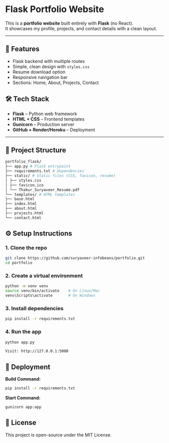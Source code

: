 # Flask Portfolio Website

This is a **portfolio website** built entirely with **Flask** (no React).  
It showcases my profile, projects, and contact details with a clean layout.

---

## 🚀 Features
- Flask backend with multiple routes
- Simple, clean design with `styles.css`
- Resume download option
- Responsive navigation bar
- Sections: Home, About, Projects, Contact

## 🛠️ Tech Stack
- **Flask** – Python web framework
- **HTML + CSS** – Frontend templates
- **Gunicorn** – Production server
- **GitHub + Render/Heroku** – Deployment

---

## 📂 Project Structure
```bash
portfolio_flask/
├── app.py # Flask entrypoint
├── requirements.txt # Dependencies
├── static/ # Static files (CSS, favicon, resume)
│ ├── styles.css
│ ├── favicon.ico
│ └── Thakur_Suryaveer_Resume.pdf
└── templates/ # HTML templates
├── base.html
├── index.html
├── about.html
├── projects.html
└── contact.html
```

## ⚙️ Setup Instructions

### 1. Clone the repo
```bash
git clone https://github.com/suryaveer-infobeans/portfolio.git
cd portfolio
```

### 2. Create a virtual environment
```bash
python -m venv venv
source venv/bin/activate    # On Linux/Mac
venv\Scripts\activate       # On Windows
```
### 3. Install dependencies
```bash
pip install -r requirements.txt
```
### 4. Run the app
```bash
python app.py
```
```bash
Visit: http://127.0.0.1:5000
```

## 🚀 Deployment

**Build Command:**
```bash
pip install -r requirements.txt
```

**Start Command:**
```bash
gunicorn app:app
```
## 📜 License

This project is open-source under the MIT License.
